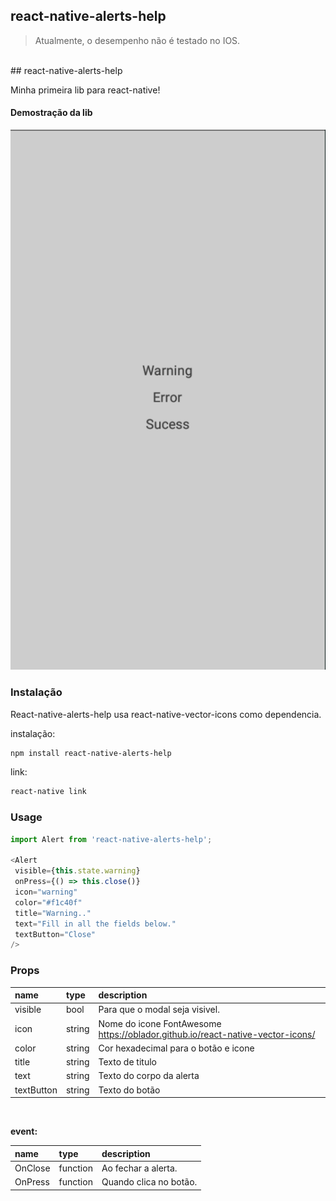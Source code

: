 ## react-native-alerts-help

> Atualmente, o desempenho não é testado no IOS.

<br />
## react-native-alerts-help

Minha primeira lib para react-native!

#### Demostração da lib

![](./demostration.gif)

### Instalação

React-native-alerts-help usa react-native-vector-icons como dependencia.

instalação:

```bash
npm install react-native-alerts-help
```

link:

```bash
react-native link
```

### Usage

```js
import Alert from 'react-native-alerts-help';

<Alert
 visible={this.state.warning}
 onPress={() => this.close()}
 icon="warning"
 color="#f1c40f"
 title="Warning.."
 text="Fill in all the fields below."
 textButton="Close"
/>
```


### Props

| name               | type          | description                              |
| :----------------- | :------------ | :--------------------------------------- |
| visible            | bool          | Para que o modal seja visivel.           |
| icon               | string        | Nome do icone FontAwesome https://oblador.github.io/react-native-vector-icons/            |
| color              | string        | Cor hexadecimal para o botão e icone        |
| title              | string        | Texto de titulo                          |
| text               | string        | Texto do corpo da alerta                 |
| textButton         | string        | Texto do botão                           |

<br />

__event:__

| name               | type     | description                              |
| :----------------- | :------- |  :-------------------------------------- |
| OnClose            | function | Ao fechar a alerta.                      |
| OnPress            | function | Quando clica no botão.                   |
